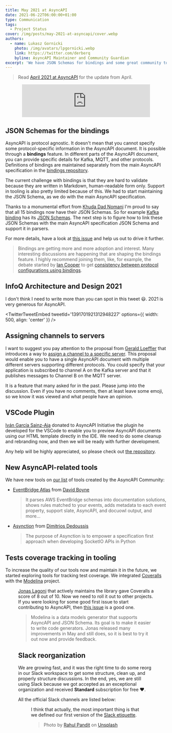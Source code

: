 ```yaml
---
title: May 2021 at AsyncAPI
date: 2021-06-22T06:00:00+01:00
type: Communication
tags:
  - Project Status
cover: /img/posts/may-2021-at-asyncapi/cover.webp
authors:
  - name: Lukasz Gornicki
    photo: /img/avatars/lpgornicki.webp
    link: https://twitter.com/derberq
    byline: AsyncAPI Maintainer and Community Guardian
excerpt: 'We have JSON Schemas for bindings and some great community tools, one that was donated to AsyncAPI Initiative'
---
```


> Read [April 2021 at AsyncAPI](/blog/april-2021-at-asyncapi) for the update from April.

<center><iframe src="https://anchor.fm/asyncapi/embed/episodes/May-2021-at-AsyncAPI-Initiative-e1369a9" height="102px" width="400px" frameborder="0" scrolling="no"></iframe></center>

## JSON Schemas for the bindings

AsyncAPI is protocol agnostic. It doesn't mean that you cannot specify some protocol-specific information in the AsyncAPI document. It is possible through a **bindings** feature. In different parts of the AsyncAPI document, you can provide specific details for Kafka, MQTT, and other protocols. Definitions of bindings are maintained separately from the main AsyncAPI specification in the [bindings repository](https://github.com/asyncapi/bindings).

The current challenge with bindings is that they are hard to validate because they are written in Markdown, human-readable form only. Support in tooling is also pretty limited because of this. We had to start maintaining the JSON Schema, as we do with the main AsyncAPI specification.

Thanks to a monumental effort from [Khuda Dad Nomani](https://github.com/KhudaDad414) I'm proud to say that all 15 bindings now have their JSON Schemas. So for example [Kafka binding](https://github.com/asyncapi/bindings/tree/master/kafka) has its [JSON Schemas](https://github.com/asyncapi/bindings/tree/master/kafka/json_schemas). The next step is to figure how to link these JSON Schemas with the main AsyncAPI specification JSON Schema and support it in parsers.

For more details, have a look at [this issue](https://github.com/asyncapi/spec/issues/507) and help us out to drive it further.

> Bindings are getting more and more adoption and interest. Many interesting discussions are happening that are shaping the bindings feature. I highly recommend joining them, like, for example, the debate started by [Ian Cooper](https://github.com/iancooper) to get [consistency between protocol configurations using bindings](https://github.com/asyncapi/bindings/issues/62).

## InfoQ Architecture and Design 2021

I don't think I need to write more than you can spot in this tweet :smiley:. 2021 is very generous for AsyncAPI.

<TwitterTweetEmbed
tweetId='1391701921312948227'
options={{
    width: 500,
    align: 'center'
  }}
/>

## Assigning channels to servers

I want to suggest you pay attention to the proposal from [Gerald Loeffler](https://github.com/GeraldLoeffler) that introduces a way to [assign a channel to a specific server](https://github.com/asyncapi/spec/pull/531). This proposal would enable you to have a single AsyncAPI document with multiple different servers supporting different protocols. You could specify that your application is subscribed to channel A on the Kafka server and that it publishes messages to Channel B on the MQTT server.

It is a feature that many asked for in the past. Please jump into the discussion. Even if you have no comments, then at least leave some emoji, so we know it was viewed and what people have an opinion.

## VSCode Plugin

[Iván García Sainz-Aja](https://github.com/ivangsa) donated to AsyncAPI Initiative the plugin he developed for the VSCode to enable you to preview AsyncAPI documents using our HTML template directly in the IDE. We need to do some cleanup and rebranding now, and then we will be ready with further development.

Any help will be highly appreciated, so please check out [the repository](https://github.com/asyncapi/vs-asyncapi-preview).

## New AsyncAPI-related tools

We have new tools on [our list](https://www.asyncapi.com/docs/community/tooling) of tools created by the AsyncAPI Community:

- [EventBridge Atlas](https://github.com/boyney123/eventbridge-atlas) from [David Boyne](https://github.com/boyney123)
  > It parses AWS EventBridge schemas into documentation solutions, shows rules matched to your events, adds metadata to each event property, support slate, AsyncAPI, and docuowl output, and more...
- [Asynction](https://github.com/dedoussis/asynction) from [ Dimitrios Dedoussis](https://github.com/dedoussis)
  > The purpose of Asynction is to empower a specification first approach when developing SocketIO APIs in Python

## Tests coverage tracking in tooling

To increase the quality of our tools now and maintain it in the future, we started exploring tools for tracking test coverage. We integrated [Coveralls](https://coveralls.io/) with the [Modelina](https://github.com/asyncapi/modelina) project.

<Figure
  src="/img/posts/may-2021-at-asyncapi/coverage.webp"
  className="text-center"
/>

[Jonas Lagoni](https://github.com/jonaslagoni) that actively maintains the library gave Coveralls a score of 8 out of 10. Now we need to roll it out to other projects. If you were looking for some good first issue to start contributing to AsyncAPI, then [this issue](https://github.com/asyncapi/.github/issues/30) is a good one.

> Modelina is a data models generator that supports AsyncAPI and JSON Schema. Its goal is to make it easier to write code generators. Jonas released many improvements in May and still does, so it is best to try it out now and provide feedback.

## Slack reorganization

We are growing fast, and it was the right time to do some reorg in our Slack workspace to get some structure, clean up, and properly structure discussions. In the end, yes, we are still using Slack because we got accepted as an exceptional organization and received **Standard** subscription for free :heart:.

All the official Slack channels are listed below:

<Figure
  src="/img/posts/may-2021-at-asyncapi/slack.webp"
  widthClass="w-1/2"
  className="text-center"
/>

I think that actually, the most important thing is that we defined our first version of the [Slack etiquette](https://github.com/asyncapi/community/blob/master/slack-etiquette.md).

> Photo by <a href="https://unsplash.com/@lazyartistgallery?utm_source=unsplash&utm_medium=referral&utm_content=creditCopyText">Rahul Pandit</a> on <a href="https://unsplash.com/s/photos/may?utm_source=unsplash&utm_medium=referral&utm_content=creditCopyText">Unsplash</a>

